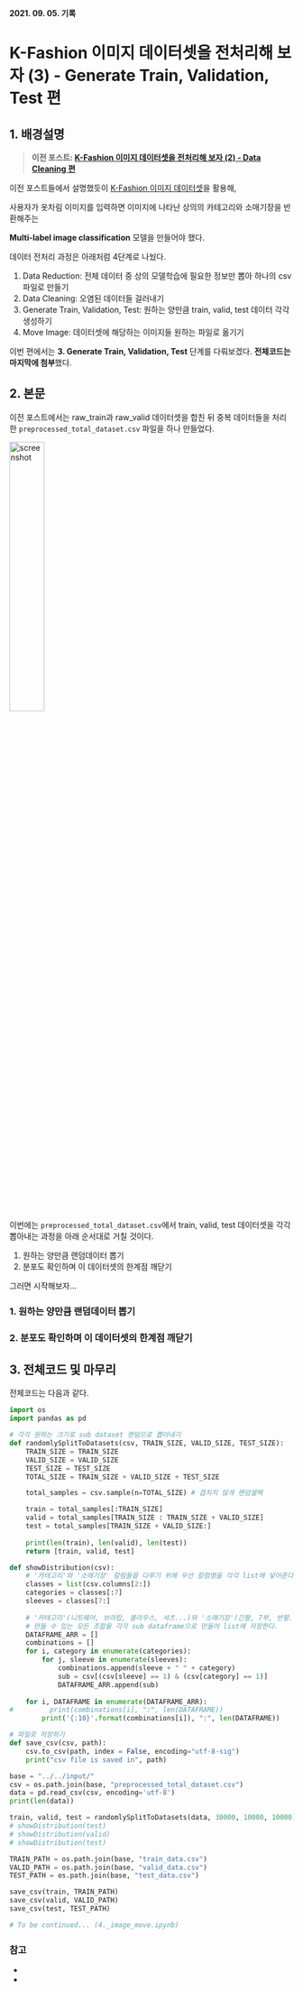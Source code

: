 **2021. 09. 05. 기록**

# K-Fashion 이미지 데이터셋을 전처리해 보자 (3) - Generate Train, Validation, Test 편

## 1. 배경설명

> **이전 포스트: [K-Fashion 이미지 데이터셋을 전처리해 보자 (2) - Data Cleaning 편](https://github.com/heejaykong/TIL/blob/main/ML/k-fashion%EB%8D%B0%EC%9D%B4%ED%84%B0%EC%85%8B%20%EC%A0%84%EC%B2%98%EB%A6%AC%20%EA%B3%BC%EC%A0%95(2).md#k-fashion-%EC%9D%B4%EB%AF%B8%EC%A7%80-%EB%8D%B0%EC%9D%B4%ED%84%B0%EC%85%8B%EC%9D%84-%EC%A0%84%EC%B2%98%EB%A6%AC%ED%95%B4-%EB%B3%B4%EC%9E%90-2---data-cleaning-%ED%8E%B8)**

이전 포스트들에서 설명했듯이 [K-Fashion 이미지 데이터셋](https://aihub.or.kr/aidata/7988)을 활용해,

사용자가 옷차림 이미지를 입력하면 이미지에 나타난 상의의 카테고리와 소매기장을 반환해주는

**Multi-label image classification** 모델을 만들어야 했다.

데이터 전처리 과정은 아래처럼 4단계로 나눴다.

1. Data Reduction: 전체 데이터 중 상의 모델학습에 필요한 정보만 뽑아 하나의 csv 파일로 만들기
2. Data Cleaning: 오염된 데이터들 걸러내기
3. Generate Train, Validation, Test: 원하는 양만큼 train, valid, test 데이터 각각 생성하기
4. Move Image: 데이터셋에 해당하는 이미지들 원하는 파일로 옮기기

이번 편에서는 **3. Generate Train, Validation, Test** 단계를 다뤄보겠다. **전체코드는 마지막에 첨부**했다.

## 2. 본문

이전 포스트에서는 raw_train과 raw_valid 데이터셋을 합친 뒤 중복 데이터들을 처리한 `preprocessed_total_dataset.csv` 파일을 하나 만들었다.

<img src="https://user-images.githubusercontent.com/18097984/137585368-2aa2f47d-290c-4480-987b-1c1ce19ee6aa.png" width="35%" alt="screenshot" />

이번에는 `preprocessed_total_dataset.csv`에서 train, valid, test 데이터셋을 각각 뽑아내는 과정을 아래 순서대로 거칠 것이다.

1. 원하는 양만큼 랜덤데이터 뽑기
2. 분포도 확인하며 이 데이터셋의 한계점 깨닫기

그러면 시작해보자...

### 1. 원하는 양만큼 랜덤데이터 뽑기

### 2. 분포도 확인하며 이 데이터셋의 한계점 깨닫기

## 3. 전체코드 및 마무리

전체코드는 다음과 같다.

```python
import os
import pandas as pd
```

```python
# 각각 원하는 크기로 sub dataset 랜덤으로 뽑아내기
def randomlySplitToDatasets(csv, TRAIN_SIZE, VALID_SIZE, TEST_SIZE):
    TRAIN_SIZE = TRAIN_SIZE
    VALID_SIZE = VALID_SIZE
    TEST_SIZE = TEST_SIZE
    TOTAL_SIZE = TRAIN_SIZE + VALID_SIZE + TEST_SIZE

    total_samples = csv.sample(n=TOTAL_SIZE) # 겹치지 않게 랜덤셀렉

    train = total_samples[:TRAIN_SIZE]
    valid = total_samples[TRAIN_SIZE : TRAIN_SIZE + VALID_SIZE]
    test = total_samples[TRAIN_SIZE + VALID_SIZE:]
    
    print(len(train), len(valid), len(test))
    return [train, valid, test]
```

```python
def showDistribution(csv):
    # '카테고리'와 '소매기장' 칼럼들을 다루기 위해 우선 칼럼명을 각각 list에 넣어준다
    classes = list(csv.columns[2:])
    categories = classes[:7]
    sleeves = classes[7:]
    
    # '카테고리'(니트웨어, 브라탑, 블라우스, 셔츠...)와 '소매기장'(긴팔, 7부, 반팔...) 칼럼으로
    # 만들 수 있는 모든 조합을 각각 sub dataframe으로 만들어 list에 저장한다.
    DATAFRAME_ARR = []
    combinations = []
    for i, category in enumerate(categories):
        for j, sleeve in enumerate(sleeves):
            combinations.append(sleeve + " " + category)
            sub = csv[(csv[sleeve] == 1) & (csv[category] == 1)]
            DATAFRAME_ARR.append(sub)
    
    for i, DATAFRAME in enumerate(DATAFRAME_ARR):
#         print(combinations[i], ":", len(DATAFRAME))
        print('{:10}'.format(combinations[i]), ":", len(DATAFRAME))
```

```python
# 파일로 저장하기
def save_csv(csv, path):
    csv.to_csv(path, index = False, encoding="utf-8-sig")
    print("csv file is saved in", path)
```

```python
base = "../../input/"
csv = os.path.join(base, "preprocessed_total_dataset.csv")
data = pd.read_csv(csv, encoding='utf-8')
print(len(data))
```

```python
train, valid, test = randomlySplitToDatasets(data, 30000, 10000, 10000)
# showDistribution(test)
# showDistribution(valid)
# showDistribution(test)
```

```python
TRAIN_PATH = os.path.join(base, "train_data.csv")
VALID_PATH = os.path.join(base, "valid_data.csv")
TEST_PATH = os.path.join(base, "test_data.csv")

save_csv(train, TRAIN_PATH)
save_csv(valid, VALID_PATH)
save_csv(test, TEST_PATH)
```

```python
# To be continued... (4._image_move.ipynb)
```

### 참고
* []()
* []()
